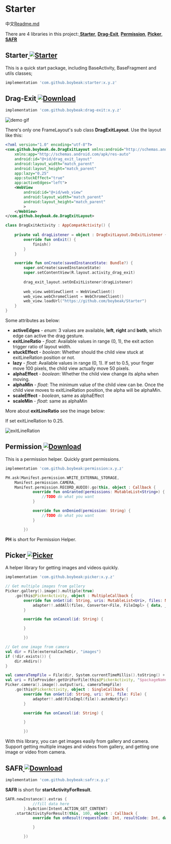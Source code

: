 

# Starter

中文[Readme.md](https://github.com/boybeak/Starter/blob/master/README_cn.md)

There are 4 libraries in this project:[ **Starter**](https://github.com/boybeak/Starter#starter--), [**Drag-Exit**](https://github.com/boybeak/Starter#drag-exit--), [**Permission**](https://github.com/boybeak/Starter#permission--), [**Picker**](https://github.com/boybeak/Starter#picker--), [**SAFR**](https://github.com/boybeak/Starter#safr--)

## Starter[ ![Starter](https://api.bintray.com/packages/boybeak/nulldreams/starter/images/download.svg) ](https://bintray.com/boybeak/nulldreams/starter/_latestVersion)

This is a quick start package, including BaseActivity, BaseFragment and utils classes;

```groovy
implementation 'com.github.boybeak:starter:x.y.z'
```

## Drag-Exit[ ![Download](https://api.bintray.com/packages/boybeak/nulldreams/drag-exit/images/download.svg) ](https://bintray.com/boybeak/nulldreams/drag-exit/_latestVersion)

```groovy
implementation 'com.github.boybeak:drag-exit:x.y.z'
```

![demo gif](https://github.com/boybeak/Starter/blob/master/gif/drag-exit.gif)

There's only one FrameLayout's sub class **DragExitLayout**. Use the layout like this:

```xml
<?xml version="1.0" encoding="utf-8"?>
<com.github.boybeak.de.DragExitLayout xmlns:android="http://schemas.android.com/apk/res/android"
    xmlns:app="http://schemas.android.com/apk/res-auto"
    android:id="@+id/drag_exit_layout"
    android:layout_width="match_parent"
    android:layout_height="match_parent"
    app:lazy="0.25"
    app:stuckEffect="true"
    app:activeEdges="left">
	<WebView 
        android:id="@+id/web_view"
        android:layout_width="match_parent"
        android:layout_height="match_parent"
        >
    </WebView>
</com.github.boybeak.de.DragExitLayout>
```

```kotlin
class DragExitActivity : AppCompatActivity() {
    
    private val dragListener = object : DragExitLayout.OnExitListener {
        override fun onExit() {
			finish()
        }
    }

    override fun onCreate(savedInstanceState: Bundle?) {
        super.onCreate(savedInstanceState)
        super.setContentView(R.layout.activity_drag_exit)
        
        drag_exit_layout.setOnExitListener(dragListener)
        
        web_view.webViewClient = WebViewClient()
        web_view.webChromeClient = WebChromeClient()
        web_view.loadUrl("https://github.com/boybeak/Starter")
    }
}
```

Some attributes as below:

- **activeEdges** - *enum*: 3 values are available, **left**, **right** and **both**, which edge can active the drag gesture.
- **exitLineRatio** - *float*: Available values in range (0, 1), the exit action trigger ratio of layout width.
- **stuckEffect** - *boolean*:  Whether should the child view stuck at exitLineRation position or not.
- **lazy** - *float*: Available values in range (0, 1). If set to 0.5, your finger move 100 pixels, the child view actually move 50 pixels.
- **alphaEffect** - *boolean*: Whether the child view change its alpha when moving.
- **alphaMin** - *float*: The minimum value of the child view can be. Once the child view moves to exitLineRation position, the alpha will be alphaMin.
- **scaleEffect** - *boolean*, same as alphaEffect
- **scaleMin** - *float*: same as alphaMin

More about **exitLineRatio** see the image below:

If set exitLineRation to 0.25.

![exitLineRation](https://github.com/boybeak/Starter/blob/master/gif/exitLineRation.png)



## Permission[ ![Download](https://api.bintray.com/packages/boybeak/nulldreams/permission/images/download.svg) ](https://bintray.com/boybeak/nulldreams/permission/_latestVersion)

This is a permission helper. Quickly grant permissions.

```groovy
implementation 'com.github.boybeak:permission:x.y.z'
```

```kotlin
PH.ask(Manifest.permission.WRITE_EXTERNAL_STORAGE, 
	Manifest.permission.CAMERA, 
	Manifest.permission.RECORD_AUDIO).go(this, object : Callback {
            override fun onGranted(permissions: MutableList<String>) {
				//TODO do what you want
            }

            override fun onDenied(permission: String) {
				//TODO do what you want
            }

        })
```

**PH** is short for Permission Helper.



## Picker[ ![Picker](https://api.bintray.com/packages/boybeak/nulldreams/picker/images/download.svg) ](https://bintray.com/boybeak/nulldreams/picker/_latestVersion)

A helper library for getting images and videos quickly.

```groovy
implementation 'com.github.boybeak:picker:x.y.z'
```

```kotlin
// Get multiple images from gallery
Picker.gallery().image().multiple(true)
	.go(this@PickerActivity, object : MultipleCallback {
		override fun onGet(id: String, uris: MutableList<Uri>, files: MutableList<File>) {
		    adapter!!.addAll(files, Converter<File, FileImpl> { data, _ -> FileImpl(data) }).autoNotify()
		}

		override fun onCancel(id: String) {

		}

	    })
```

```kotlin
// Get one image from camera
val dir = File(externalCacheDir, "images")
if (!dir.exists()) {
    dir.mkdirs()
}

val cameraTempFile = File(dir, System.currentTimeMillis().toString() + ".jpg")
val uri = FileProvider.getUriForFile(this@PickerActivity, "$packageName.provider", cameraTempFile)
Picker.camera().image().output(uri, cameraTempFile)
	.go(this@PickerActivity, object : SingleCallback {
		override fun onGet(id: String, uri: Uri, file: File) {
		    adapter!!.add(FileImpl(file)).autoNotify()
		}

		override fun onCancel(id: String) {

		}

	    })
```

With this library, you can get images easily from gallery and camera. Support getting multiple images and videos from gallery, and getting one image or video from camera.



## SAFR[ ![Download](https://api.bintray.com/packages/boybeak/nulldreams/safr/images/download.svg) ](https://bintray.com/boybeak/nulldreams/safr/_latestVersion)

```groovy
implementation 'com.github.boybeak:safr:x.y.z'
```

**SAFR** is short for **startActivityForResult**.

```kotlin
SAFR.newInstance().extras {
            //fill data here
        }.byAction(Intent.ACTION_GET_CONTENT)
	.startActivityForResult(this, 100, object : Callback {
            override fun onResult(requestCode: Int, resultCode: Int, data: Intent?) {

            }

        })
```

